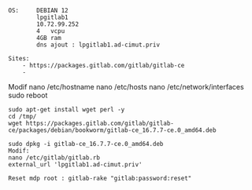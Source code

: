     OS:     DEBIAN 12
            lpgitlab1
            10.72.99.252
            4   vcpu
            4GB ram
            dns ajout : lpgitlab1.ad-cimut.priv

    Sites:
        - https://packages.gitlab.com/gitlab/gitlab-ce
        - 
Modif
    nano /etc/hostname
    nano /etc/hosts
    nano /etc/network/interfaces
    sudo reboot

    sudo apt-get install wget perl -y
    cd /tmp/
    wget https://packages.gitlab.com/gitlab/gitlab-ce/packages/debian/bookworm/gitlab-ce_16.7.7-ce.0_amd64.deb

    sudo dpkg -i gitlab-ce_16.7.7-ce.0_amd64.deb
    Modif:
    nano /etc/gitlab/gitlab.rb
    external_url 'lpgitlab1.ad-cimut.priv'

    Reset mdp root : gitlab-rake "gitlab:password:reset"

